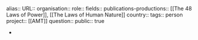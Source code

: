 alias::
URL::
organisation::
role::
fields::
publications-productions:: [[The 48 Laws of Power]], [[The Laws of Human Nature]] 
country::
tags:: person
project:: [[AMT]] 
question::
public:: true

-